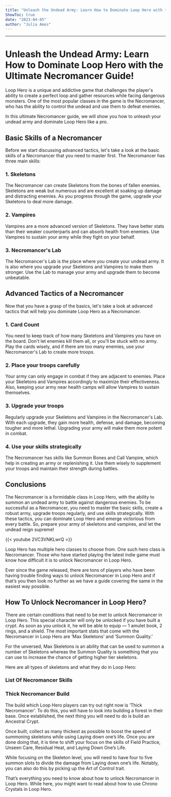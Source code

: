 ```yaml
---
title: "Unleash the Undead Army: Learn How to Dominate Loop Hero with the Ultimate Necromancer Guide!"
ShowToc: true 
date: "2023-04-05"
author: "Julia Ames"
---
```

*****
# Unleash the Undead Army: Learn How to Dominate Loop Hero with the Ultimate Necromancer Guide!

Loop Hero is a unique and addictive game that challenges the player's ability to create a perfect loop and gather resources while facing dangerous monsters. One of the most popular classes in the game is the Necromancer, who has the ability to control the undead and use them to defeat enemies.

In this ultimate Necromancer guide, we will show you how to unleash your undead army and dominate Loop Hero like a pro.

## Basic Skills of a Necromancer

Before we start discussing advanced tactics, let's take a look at the basic skills of a Necromancer that you need to master first. The Necromancer has three main skills:

### 1. Skeletons

The Necromancer can create Skeletons from the bones of fallen enemies. Skeletons are weak but numerous and are excellent at soaking up damage and distracting enemies. As you progress through the game, upgrade your Skeletons to deal more damage.

### 2. Vampires

Vampires are a more advanced version of Skeletons. They have better stats than their weaker counterparts and can absorb health from enemies. Use Vampires to sustain your army while they fight on your behalf.

### 3. Necromancer's Lab

The Necromancer's Lab is the place where you create your undead army. It is also where you upgrade your Skeletons and Vampires to make them stronger. Use the Lab to manage your army and upgrade them to become unbeatable.

## Advanced Tactics of a Necromancer

Now that you have a grasp of the basics, let's take a look at advanced tactics that will help you dominate Loop Hero as a Necromancer.

### 1. Card Count

You need to keep track of how many Skeletons and Vampires you have on the board. Don't let enemies kill them all, or you'll be stuck with no army. Play the cards wisely, and if there are too many enemies, use your Necromancer's Lab to create more troops.

### 2. Place your troops carefully

Your army can only engage in combat if they are adjacent to enemies. Place your Skeletons and Vampires accordingly to maximize their effectiveness. Also, keeping your army near health camps will allow Vampires to sustain themselves.

### 3. Upgrade your troops

Regularly upgrade your Skeletons and Vampires in the Necromancer's Lab. With each upgrade, they gain more health, defense, and damage, becoming tougher and more lethal. Upgrading your army will make them more potent in combat.

### 4. Use your skills strategically

The Necromancer has skills like Summon Bones and Call Vampire, which help in creating an army or replenishing it. Use them wisely to supplement your troops and maintain their strength during battles.

## Conclusions

The Necromancer is a formidable class in Loop Hero, with the ability to summon an undead army to battle against dangerous enemies. To be successful as a Necromancer, you need to master the basic skills, create a robust army, upgrade troops regularly, and use skills strategically. With these tactics, you can dominate Loop Hero and emerge victorious from every battle. So, prepare your army of skeletons and vampires, and let the undead reign supreme!

{{< youtube 2VC3VNKLwrQ >}} 



Loop Hero has multiple hero classes to choose from. One such hero class is Necromancer. Those who have started playing the latest indie game must know how difficult it is to unlock Necromancer in Loop Hero.
 
Ever since the game released, there are tons of players who have been having trouble finding ways to unlock Necromancer in Loop Hero and if that’s you then look no further as we have a guide covering the same in the easiest way possible.
 
## How To Unlock Necromancer in Loop Hero?
 
There are certain conditions that need to be met to unlock Necromancer in Loop Hero. This special character will only be unlocked if you have built a crypt. As soon as you unlock it, he will be able to equip — 1 amulet book, 2 rings, and a shield. The most important stats that come with the Necromancer in Loop Hero are ‘Max Skeletons’ and ‘Summon Quality.’ 
 
For the unversed, Max Skeletons is an ability that can be used to summon a number of Skeletons whereas the Summon Quality is something that you can use to increase the chance of getting higher tier skeletons.
 
Here are all types of skeletons and what they do in Loop Hero:
 
### List Of Necromancer Skills
 
### Thick Necromancer Build
 
The build which Loop Hero players can try out right now is ‘Thick Necromancer’. To do this, you will have to look into building a forest in their base. Once established, the next thing you will need to do is build an Ancestral Crypt.
 
Once built, collect as many thickest as possible to boost the speed of summoning skeletons while using Laying down one’s life. Once you are done doing that, it is time to shift your focus on the skills of Field Practice, Unseen Care, Residual Heat, and Laying Down One’s Life.
 
While focusing on the Skeleton level, you will need to have four to five summon slots to divide the damage from Laying down one’s life. Notably, you can also do this by picking up the Art of Control trait.
 
That’s everything you need to know about how to unlock Necromancer in Loop Hero. While here, you might want to read about how to use Chrono Crystals in Loop Hero.



